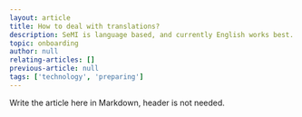 ```yaml
---
layout: article
title: How to deal with translations?
description: SeMI is language based, and currently English works best. In this article, you will learn how to best deal with translations in your datasets.
topic: onboarding
author: null
relating-articles: []
previous-article: null
tags: ['technology', 'preparing']
---
```


Write the article here in Markdown, header is not needed.